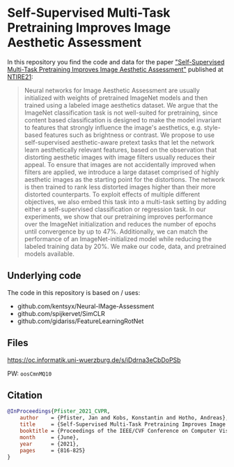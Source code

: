 # Self-Supervised Multi-Task Pretraining Improves Image Aesthetic Assessment

In this repository you find the code and data for the paper ["Self-Supervised Multi-Task Pretraining Improves Image Aesthetic Assessment"](https://openaccess.thecvf.com/content/CVPR2021W/NTIRE/html/Pfister_Self-Supervised_Multi-Task_Pretraining_Improves_Image_Aesthetic_Assessment_CVPRW_2021_paper.html) published at [NTIRE21](https://data.vision.ee.ethz.ch/cvl/ntire21/):

> Neural networks for Image Aesthetic Assessment are usually initialized with weights of pretrained ImageNet models and then trained using a labeled image aesthetics dataset. We argue that the ImageNet classification task is not well-suited for pretraining, since content based classification is designed to make the model invariant to features that strongly influence the image's aesthetics, e.g. style-based features such as brightness or contrast.
We propose to use self-supervised aesthetic-aware pretext tasks that let the network learn aesthetically relevant features, based on the observation that distorting aesthetic images with image filters usually reduces their appeal. To ensure that images are not accidentally improved when filters are applied, we introduce a large dataset comprised of highly aesthetic images as the starting point for the distortions. The network is then trained to rank less distorted images higher than their more distorted counterparts. To exploit effects of multiple different objectives, we also embed this task into a multi-task setting by adding either a self-supervised classification or regression task. In our experiments, we show that our pretraining improves performance over the ImageNet initialization and reduces the number of epochs until convergence by up to 47%. Additionally, we can match the performance of an ImageNet-initialized model while reducing the labeled training data by 20%. We make our code, data, and pretrained models available.

## Underlying code
The code in this repository is based on / uses:
- github.com/kentsyx/Neural-IMage-Assessment
- github.com/spijkervet/SimCLR
- github.com/gidariss/FeatureLearningRotNet

## Files
https://oc.informatik.uni-wuerzburg.de/s/iDdrna3eCbDoPSb

PW: `oosCmnMQ10`

## Citation
```bib
@InProceedings{Pfister_2021_CVPR,
    author    = {Pfister, Jan and Kobs, Konstantin and Hotho, Andreas},
    title     = {Self-Supervised Multi-Task Pretraining Improves Image Aesthetic Assessment},
    booktitle = {Proceedings of the IEEE/CVF Conference on Computer Vision and Pattern Recognition (CVPR) Workshops},
    month     = {June},
    year      = {2021},
    pages     = {816-825}
}
```
